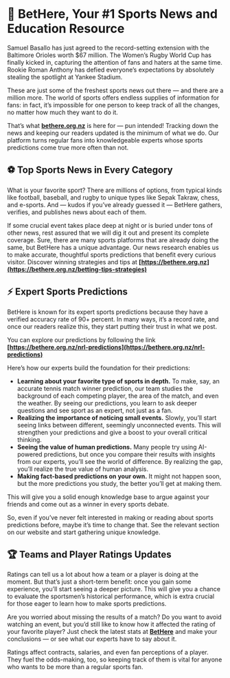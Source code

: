 # 🏈 BetHere, Your #1 Sports News and Education Resource  
Samuel Basallo has just agreed to the record-setting extension with the Baltimore Orioles worth $67 million. The Women’s Rugby World Cup has finally kicked in, capturing the attention of fans and haters at the same time. Rookie Roman Anthony has defied everyone’s expectations by absolutely stealing the spotlight at Yankee Stadium.

These are just some of the freshest sports news out there — and there are a million more. The world of sports offers endless supplies of information for fans: in fact, it’s impossible for one person to keep track of all the changes, no matter how much they want to do it.

That’s what **[bethere.org.nz](https://bethere.org.nz)** is here for — pun intended! Tracking down the news and keeping our readers updated is the minimum of what we do. Our platform turns regular fans into knowledgeable experts whose sports predictions come true more often than not.

## ⚽️ Top Sports News in Every Category

What is your favorite sport? There are millions of options, from typical kinds like football, baseball, and rugby to unique types like Sepak Takraw, chess, and e-sports. And — kudos if you’ve already guessed it — BetHere gathers, verifies, and publishes news about each of them.

If some crucial event takes place deep at night or is buried under tons of other news, rest assured that we will dig it out and present its complete coverage. Sure, there are many sports platforms that are already doing the same, but BetHere has a unique advantage. Our news research enables us to make accurate, thoughtful sports predictions that benefit every curious visitor. Discover winning strategies and tips at **[https://bethere.org.nz](https://bethere.org.nz/betting-tips-strategies)**

## ⚡️ Expert Sports Predictions

BetHere is known for its expert sports predictions because they have a verified accuracy rate of 90+ percent. In many ways, it’s a record rate, and once our readers realize this, they start putting their trust in what we post.

You can explore our predictions by following the link **[https://bethere.org.nz/nrl-predictions](https://bethere.org.nz/nrl-predictions)**

Here’s how our experts build the foundation for their predictions:

<ul>
<li><b>Learning about your favorite type of sports in depth.</b> To make, say, an accurate tennis match winner prediction, our team studies the background of each competing player, the area of the match, and even the weather. By seeing our predictions, you learn to ask deeper questions and see sport as an expert, not just as a fan.</li>  
<li><b>Realizing the importance of noticing small events.</b> Slowly, you’ll start seeing links between different, seemingly unconnected events. This will strengthen your predictions and give a boost to your overall critical thinking.</li>
<li><b>Seeing the value of human predictions.</b> Many people try using AI-powered predictions, but once you compare their results with insights from our experts, you’ll see the world of difference. By realizing the gap, you’ll realize the true value of human analysis.</li>
<li><b>Making fact-based predictions on your own.</b> It might not happen soon, but the more predictions you study, the better you’ll get at making them.</li>
</ul>

This will give you a solid enough knowledge base to argue against your friends and come out as a winner in every sports debate.  

So, even if you’ve never felt interested in making or reading about sports predictions before, maybe it’s time to change that. See the relevant section on our website and start gathering unique knowledge. 

## 🏆 Teams and Player Ratings Updates

Ratings can tell us a lot about how a team or a player is doing at the moment. But that’s just a short-term benefit: once you gain some experience, you’ll start seeing a deeper picture. This will give you a chance to evaluate the sportsmen’s historical performance, which is extra crucial for those eager to learn how to make sports predictions.  

Are you worried about missing the results of a match? Do you want to avoid watching an event, but you’d still like to know how it affected the rating of your favorite player? Just check the latest stats at **[BetHere](https://bethere.org.nz)** and make your conclusions — or see what our experts have to say about it.  

Ratings affect contracts, salaries, and even fan perceptions of a player. They fuel the odds-making, too, so keeping track of them is vital for anyone who wants to be more than a regular sports fan.     
